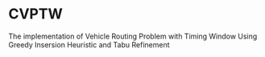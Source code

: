 # CVPTW
The implementation of Vehicle Routing Problem with Timing Window Using Greedy Insersion Heuristic and Tabu Refinement
